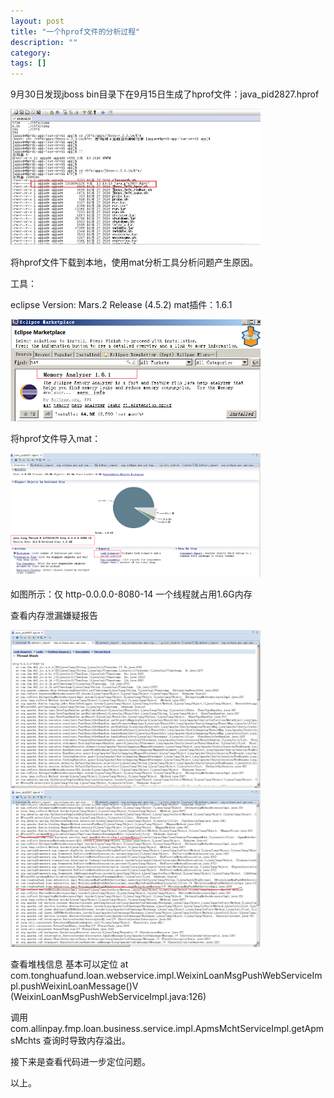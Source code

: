```yaml
---
layout: post
title: "一个hprof文件的分析过程"
description: ""
category: 
tags: []
---
```

9月30日发现jboss bin目录下在9月15日生成了hprof文件：java_pid2827.hprof


<img src="/images/2017-09-30/hprof1.jpg"  width="400"/>

将hprof文件下载到本地，使用mat分析工具分析问题产生原因。

工具：

eclipse Version: Mars.2 Release (4.5.2)
mat插件：1.6.1

<img src="/images/2017-09-30/mat.png"  width="400"/>


将hprof文件导入mat：



<img src="/images/2017-09-30/fix1.png"  width="400"/>

如图所示：仅 http-0.0.0.0-8080-14 一个线程就占用1.6G内存

查看内存泄漏嫌疑报告


<img src="/images/2017-09-30/fix2.png"  width="400"/>
<img src="/images/2017-09-30/fix3.png"  width="400"/>

查看堆栈信息 基本可以定位
at com.tonghuafund.loan.webservice.impl.WeixinLoanMsgPushWebServiceImpl.pushWeixinLoanMessage()V (WeixinLoanMsgPushWebServiceImpl.java:126)

调用com.allinpay.fmp.loan.business.service.impl.ApmsMchtServiceImpl.getApmsMchts 查询时导致内存溢出。

接下来是查看代码进一步定位问题。

以上。
